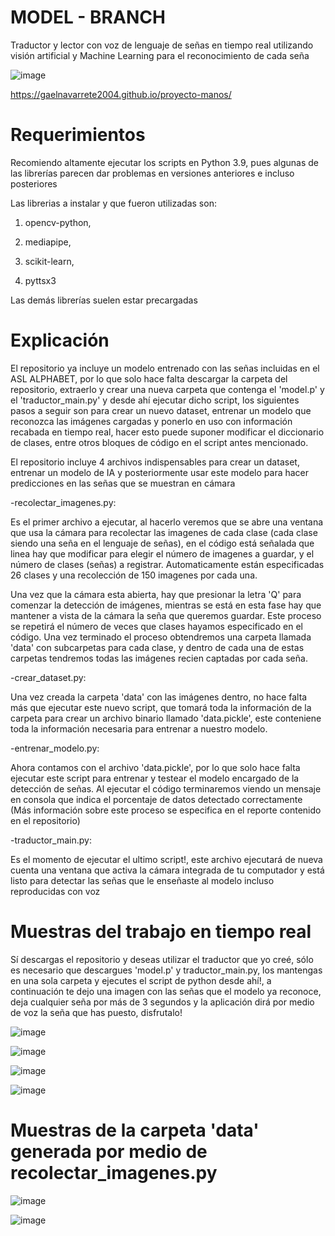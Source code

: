 # MODEL - BRANCH
Traductor y lector con voz de lenguaje de señas en tiempo real utilizando visión artificial y Machine Learning para el reconocimiento de cada seña

![image](https://github.com/user-attachments/assets/4808fbed-0c11-416a-8a04-8003adb28c30)

https://gaelnavarrete2004.github.io/proyecto-manos/

# Requerimientos
Recomiendo altamente ejecutar los scripts en Python 3.9, pues algunas de las librerías parecen dar problemas en versiones anteriores e incluso posteriores

Las librerias a instalar y que fueron utilizadas son:

1. opencv-python,

2. mediapipe,

3. scikit-learn,

4. pyttsx3

Las demás librerías suelen estar precargadas

# Explicación
El repositorio ya incluye un modelo entrenado con las señas incluidas en el ASL ALPHABET, por lo que solo hace falta descargar la carpeta del repositorio, extraerlo y crear una nueva carpeta que contenga el 'model.p' y el 'traductor_main.py' y desde ahí ejecutar dicho script, los siguientes pasos a seguir son para crear un nuevo dataset, entrenar un modelo que reconozca las imágenes cargadas y ponerlo en uso con información recabada en tiempo real, hacer esto puede suponer modificar el diccionario de clases, entre otros bloques de código en el script antes mencionado.

El repositorio incluye 4 archivos indispensables para crear un dataset, entrenar un modelo de IA y posteriormente usar este modelo para hacer predicciones en las señas que se muestran en cámara

-recolectar_imagenes.py: 

Es el primer archivo a ejecutar, al hacerlo veremos que se abre una ventana que usa la cámara para recolectar las imagenes de cada clase (cada clase siendo una seña en el lenguaje de señas), en el código está señalada que linea hay que modificar para elegir el número de imagenes a guardar, y el número de clases (señas) a registrar. Automaticamente están especificadas 26 clases y una recolección de 150 imagenes por cada una.

Una vez que la cámara esta abierta, hay que presionar la letra 'Q' para comenzar la detección de imágenes, mientras se está en esta fase hay que mantener a vista de la cámara la seña que queremos guardar. Este proceso se repetirá el número de veces que clases hayamos especificado en el código. Una vez terminado el proceso obtendremos una carpeta llamada 'data' con subcarpetas para cada clase, y dentro de cada una de estas carpetas tendremos todas las imágenes recien captadas por cada seña.

-crear_dataset.py:

Una vez creada la carpeta 'data' con las imágenes dentro, no hace falta más que ejecutar este nuevo script, que tomará toda la información de la carpeta para crear un archivo binario llamado 'data.pickle', este conteniene toda la información necesaria para entrenar a nuestro modelo.

-entrenar_modelo.py:

Ahora contamos con el archivo 'data.pickle', por lo que solo hace falta ejecutar este script para entrenar y testear el modelo encargado de la detección de señas. Al ejecutar el código terminaremos viendo un mensaje en consola que indica el porcentaje de datos detectado correctamente (Más información sobre este proceso se especifica en el reporte contenido en el repositorio)

-traductor_main.py:

Es el momento de ejecutar el ultimo script!, este archivo ejecutará de nueva cuenta una ventana que activa la cámara integrada de tu computador y está listo para detectar las señas que le enseñaste al modelo incluso reproducidas con voz

# Muestras del trabajo en tiempo real

Sí descargas el repositorio y deseas utilizar el traductor que yo creé, sólo es necesario que descargues 'model.p' y traductor_main.py, los mantengas en una sola carpeta y ejecutes el script de python desde ahí!, a continuación te dejo una imagen con las señas que el modelo ya reconoce, deja cualquier seña por más de 3 segundos y la aplicación dirá por medio de voz la seña que has puesto, disfrutalo!

![image](https://github.com/user-attachments/assets/56970398-fc81-4e6a-b619-0b5622aa3277)

![image](https://github.com/user-attachments/assets/01244b66-5dc0-4302-b150-5d4757227ecd)

![image](https://github.com/user-attachments/assets/2a42301e-9120-4067-9d31-9c75fcf47fe9)

![image](https://github.com/user-attachments/assets/1a624db3-f339-4c23-a0cc-a16a2407a22b)

# Muestras de la carpeta 'data' generada por medio de recolectar_imagenes.py

![image](https://github.com/user-attachments/assets/6e292cfe-a22b-4d7e-a45a-b9afb5f66b66)

![image](https://github.com/user-attachments/assets/0325026e-67e4-48cf-bbac-2bb5439c056c)
